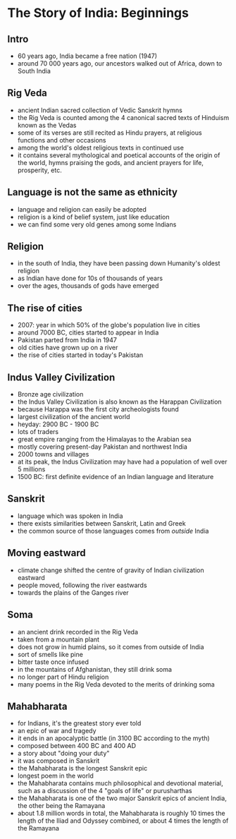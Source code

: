 # The Story of India: Beginnings

## Intro
* 60 years ago, India became a free nation (1947)
* around 70 000 years ago, our ancestors walked out of Africa, down to South India

## Rig Veda
* ancient Indian sacred collection of Vedic Sanskrit hymns
* the Rig Veda is counted among the 4 canonical sacred texts of Hinduism known as the Vedas
* some of its verses are still recited as Hindu prayers, at religious functions and other occasions 
* among the world's oldest religious texts in continued use
* it contains several mythological and poetical accounts of the origin of the world, hymns praising the gods, and ancient prayers for life, prosperity, etc.

## Language is not the same as ethnicity
* language and religion can easily be adopted
* religion is a kind of belief system, just like education
* we can find some very old genes among some Indians

## Religion
* in the south of India, they have been passing down Humanity's oldest religion
* as Indian have done for 10s of thousands of years
* over the ages, thousands of gods have emerged

## The rise of cities
* 2007: year in which 50% of the globe's population live in cities
* around 7000 BC, cities started to appear in India
* Pakistan parted from India in 1947
* old cities have grown up on a river
* the rise of cities started in today's Pakistan

## Indus Valley Civilization
* Bronze age civilization
* the Indus Valley Civilization is also known as the Harappan Civilization
* because Harappa was the first city archeologists found
* largest civilization of the ancient world
* heyday: 2900 BC - 1900 BC
* lots of traders
* great empire ranging from the Himalayas to the Arabian sea
* mostly covering present-day Pakistan and northwest India
* 2000 towns and villages
* at its peak, the Indus Civilization may have had a population of well over 5 millions
* 1500 BC: first definite evidence of an Indian language and literature

## Sanskrit
* language which was spoken in India
* there exists similarities between Sanskrit, Latin and Greek
* the common source of those languages comes from *outside* India

## Moving eastward
* climate change shifted the centre of gravity of Indian civilization eastward
* people moved, following the river eastwards
* towards the plains of the Ganges river

## Soma
* an ancient drink recorded in the Rig Veda
* taken from a mountain plant
* does not grow in humid plains, so it comes from outside of India
* sort of smells like pine
* bitter taste once infused
* in the mountains of Afghanistan, they still drink soma
* no longer part of Hindu religion
* many poems in the Rig Veda devoted to the merits of drinking soma

## Mahabharata
* for Indians, it's the greatest story ever told
* an epic of war and tragedy
* it ends in an apocalyptic battle (in 3100 BC according to the myth)
* composed between 400 BC and 400 AD
* a story about "doing your duty"
* it was composed in Sanskrit
* the Mahabharata is the longest Sanskrit epic
* longest poem in the world
* the Mahabharata contains much philosophical and devotional material, such as a discussion of the 4 "goals of life" or purusharthas
* the Mahabharata is one of the two major Sanskrit epics of ancient India, the other being the Ramayana
* about 1.8 million words in total, the Mahabharata is roughly 10 times the length of the Iliad and Odyssey combined, or about 4 times the length of the Ramayana
